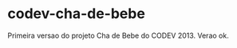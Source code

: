 codev-cha-de-bebe
=================

Primeira versao do projeto Cha de Bebe do CODEV 2013.
Verao ok.